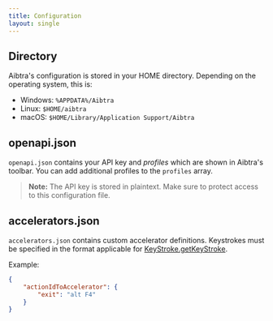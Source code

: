 ```yaml
---
title: Configuration
layout: single
---
```


## Directory

Aibtra's configuration is stored in your HOME directory. Depending on the operating system, this is:

- Windows: `%APPDATA%/Aibtra`
- Linux: `$HOME/aibtra`
- macOS: `$HOME/Library/Application Support/Aibtra`

## openapi.json

`openapi.json` contains your API key and *profiles* which are shown in Aibtra's toolbar.
You can add additional profiles to the `profiles` array.

> **Note:** The API key is stored in plaintext. Make sure to protect access to this configuration file.

## accelerators.json

`accelerators.json` contains custom accelerator definitions. Keystrokes must be specified in the format applicable for [KeyStroke.getKeyStroke](https://docs.oracle.com/javase/7/docs/api/javax/swing/KeyStroke.html#getKeyStroke(java.lang.String)).

Example:

```json
{
    "actionIdToAccelerator": {
        "exit": "alt F4"
    }
}
```
